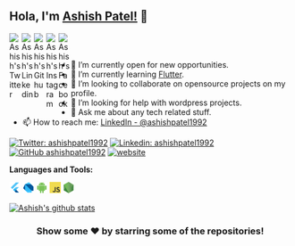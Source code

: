 <!--
**ashishpatel1992/ashishpatel1992** is a ✨ _special_ ✨ repository because its `README.md` (this file) appears on your GitHub profile.
-->

## Hola, I'm [Ashish Patel!](https://ashishpatel.dev) 👋

<a href="https://twitter.com/ashishpatel1992">
  <img align="left" alt="Ashish's Twitter" width="22px" src="https://cdn.jsdelivr.net/npm/simple-icons@v3/icons/twitter.svg" />
</a>
<a href="https://linkedin.com/in/ashishpatel1992">
  <img align="left" alt="Ashish's Linkedin" width="22px" src="https://cdn.jsdelivr.net/npm/simple-icons@v3/icons/linkedin.svg" />
</a>
<a href="https://github.com/ashishpatel1992">
  <img align="left" alt="Ashish's Github" width="22px" src="https://cdn.jsdelivr.net/npm/simple-icons@v3/icons/github.svg" />
</a>
<a href="https://instagram.com/ashishpatel.dev/">
  <img align="left" alt="Ashish's Instagram" width="22px" src="https://cdn.jsdelivr.net/npm/simple-icons@v3/icons/instagram.svg" />
</a>
<a href="https://www.facebook.com/ashishpatel.1992/">
  <img align="left" alt="Ashish's Facebook" width="22px" src="https://cdn.jsdelivr.net/npm/simple-icons@v3/icons/facebook.svg" />
</a>
<br/>
<br/>



- 🔭 I’m currently open for new opportunities.
- 🌱 I’m currently learning [Flutter](https://flutter.dev/).
- 👯 I’m looking to collaborate on opensource projects on my profile.
- 🤔 I’m looking for help with wordpress projects.
- 💬 Ask me about any tech related stuff.
- 📫 How to reach me: [LinkedIn - @ashishpatel1992](https://linkedin.com/in/ashishpatel1992)

[![Twitter: ashishpatel1992](https://img.shields.io/twitter/follow/ashishpatel1992?style=social)](https://twitter.com/ashishpatel1992)
[![Linkedin: ashishpatel1992](https://img.shields.io/badge/-ashishpatel1992-blue?style=flat-square&logo=Linkedin&logoColor=white&link=https://linkedin.com/in/ashishpatel1992)](https://linkedin.com/in/ashishpatel1992)
[![GitHub ashishpatel1992](https://img.shields.io/github/followers/ashishpatel1992?label=follow&style=social)](https://github.com/ashishpatel1992)
[![website](https://img.shields.io/badge/PortfolioWebsite-ashishpatel.dev-2648ff?style=flat-square&logo=google-chrome)](https://ashishpatel.dev/)


**Languages and Tools:**  

<code><img height="20" src="https://raw.githubusercontent.com/github/explore/80688e429a7d4ef2fca1e82350fe8e3517d3494d/topics/flutter/flutter.png"></code>
<code><img height="20" src="https://raw.githubusercontent.com/github/explore/80688e429a7d4ef2fca1e82350fe8e3517d3494d/topics/dart/dart.png"></code>
<code><img height="20" src="https://raw.githubusercontent.com/github/explore/80688e429a7d4ef2fca1e82350fe8e3517d3494d/topics/android/android.png"></code>
<code><img height="20" src="https://raw.githubusercontent.com/github/explore/80688e429a7d4ef2fca1e82350fe8e3517d3494d/topics/javascript/javascript.png"></code>
<code><img height="20" src="https://raw.githubusercontent.com/github/explore/80688e429a7d4ef2fca1e82350fe8e3517d3494d/topics/nodejs/nodejs.png"></code>    


<a href="https://github.com/ashishpatel1992">
 <img align="center" src="https://github-readme-stats.vercel.app/api?username=ashishpatel1992&show_icons=true&theme=dracula&line_height=27" alt="Ashish's github stats"/>
</a>
<div align="center">

### Show some ❤️ by starring some of the repositories!

</div>
